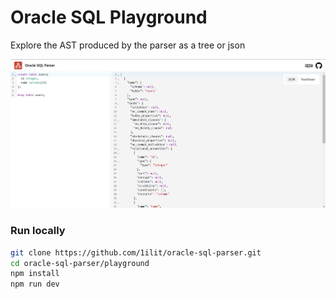 # Oracle SQL Playground

Explore the AST produced by the parser as a tree or json

![screenshot](./demo.png)

### Run locally

```sh
git clone https://github.com/1ilit/oracle-sql-parser.git
cd oracle-sql-parser/playground
npm install
npm run dev
```
